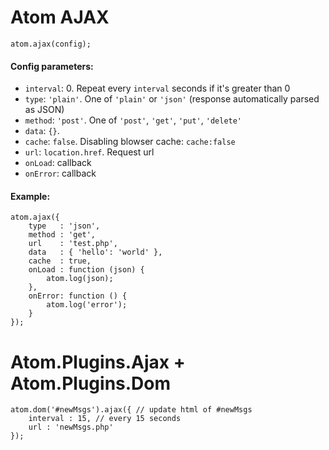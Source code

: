 Atom AJAX
=========

	atom.ajax(config);

#### Config parameters:

* `interval`: 0. Repeat every `interval` seconds if it's greater than 0
* `type`: `'plain'`. One of `'plain'` or `'json'` (response automatically parsed as JSON)
* `method`: `'post'`. One of `'post'`, `'get'`, `'put'`, `'delete'`
* `data`: `{}`.
* `cache`: `false`. Disabling blowser cache: `cache:false`
* `url`: `location.href`. Request url
* `onLoad`: callback
* `onError`: callback

#### Example:

	atom.ajax({
		type   : 'json',
		method : 'get',
		url    : 'test.php',
		data   : { 'hello': 'world' },
		cache  : true,
		onLoad : function (json) {
			atom.log(json);
		},
		onError: function () {
			atom.log('error');
		}
	});

# Atom.Plugins.Ajax + Atom.Plugins.Dom

	atom.dom('#newMsgs').ajax({ // update html of #newMsgs
		interval : 15, // every 15 seconds
		url : 'newMsgs.php'
	});
